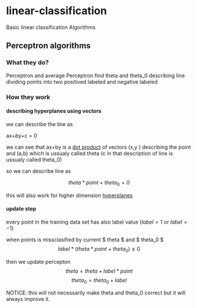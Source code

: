 # linear-classification

Basic linear classification Algorithms
 
## Perceptron algorithms

### What they do?

Perceptron and average Perceptron find theta and theta_0 describing line dividing points into two positived labeled and negative labeled

### How they work


#### describing hyperplanes using vectors
we can describe the line as 

a*x+b*y+c = 0

we can see that ax+by is a [dot product](https://en.wikipedia.org/wiki/Dot_product) of vectors (x,y ) describing the point and (a,b) which is ussualy called theta (c in that description of line is ussualy called theta_0)

so we can describe line as

$$theta*point + theta_0 = 0$$

this will also work for higher dimension [hyperplanes](https://en.wikipedia.org/wiki/Hyperplane)

#### update step

every point in the training data set has also label value ($label = 1$ or $label = -1$)

when points is missclasified by current $ theta $ and $ theta_0 $
$$ label*(theta*point + theta_0) \leq 0$$

then we update percepton
$$ theta = theta+label*point $$
$$ theta_0 = theta_0 + label $$

NOTICE: this will not necessarily make theta and theta_0 correct but it will always improve it.

